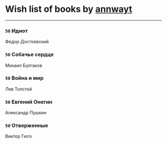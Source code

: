# Wish list of books by [annwayt](http://vk.com/id31966279)
---

### `50` Идиот
Федор Достоевский

### `50` Собачье сердце
Михаил Булгаков

### `50` Война и мир
Лев Толстой

### `50` Евгений Онегин
Александр Пушкин

### `50` Отверженные
Виктор Гюго

